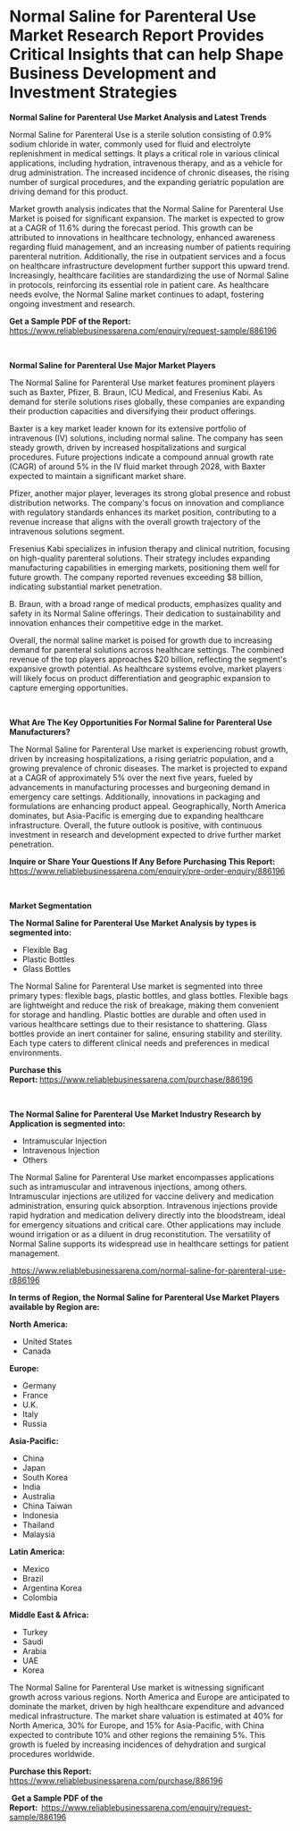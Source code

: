 <p><h1>Normal Saline for Parenteral Use Market Research Report Provides Critical Insights that can help Shape Business Development and Investment Strategies</h1></p><p><strong>Normal Saline for Parenteral Use Market Analysis and Latest Trends</strong></p>
<p><p>Normal Saline for Parenteral Use is a sterile solution consisting of 0.9% sodium chloride in water, commonly used for fluid and electrolyte replenishment in medical settings. It plays a critical role in various clinical applications, including hydration, intravenous therapy, and as a vehicle for drug administration. The increased incidence of chronic diseases, the rising number of surgical procedures, and the expanding geriatric population are driving demand for this product.</p><p>Market growth analysis indicates that the Normal Saline for Parenteral Use Market is poised for significant expansion. The market is expected to grow at a CAGR of 11.6% during the forecast period. This growth can be attributed to innovations in healthcare technology, enhanced awareness regarding fluid management, and an increasing number of patients requiring parenteral nutrition. Additionally, the rise in outpatient services and a focus on healthcare infrastructure development further support this upward trend. Increasingly, healthcare facilities are standardizing the use of Normal Saline in protocols, reinforcing its essential role in patient care. As healthcare needs evolve, the Normal Saline market continues to adapt, fostering ongoing investment and research.</p></p>
<p><strong>Get a Sample PDF of the Report:&nbsp;</strong> <a href="https://www.reliablebusinessarena.com/enquiry/request-sample/886196?utm_campaign=2728&utm_medium=2&utm_source=Github&utm_content=ia&utm_term=19042025&utm_id=normal-saline-for-parenteral-use">https://www.reliablebusinessarena.com/enquiry/request-sample/886196</a></p>
<p>&nbsp;</p>
<p><strong>Normal Saline for Parenteral Use Major Market Players</strong></p>
<p><p>The Normal Saline for Parenteral Use market features prominent players such as Baxter, Pfizer, B. Braun, ICU Medical, and Fresenius Kabi. As demand for sterile solutions rises globally, these companies are expanding their production capacities and diversifying their product offerings.</p><p>Baxter is a key market leader known for its extensive portfolio of intravenous (IV) solutions, including normal saline. The company has seen steady growth, driven by increased hospitalizations and surgical procedures. Future projections indicate a compound annual growth rate (CAGR) of around 5% in the IV fluid market through 2028, with Baxter expected to maintain a significant market share.</p><p>Pfizer, another major player, leverages its strong global presence and robust distribution networks. The company's focus on innovation and compliance with regulatory standards enhances its market position, contributing to a revenue increase that aligns with the overall growth trajectory of the intravenous solutions segment.</p><p>Fresenius Kabi specializes in infusion therapy and clinical nutrition, focusing on high-quality parenteral solutions. Their strategy includes expanding manufacturing capabilities in emerging markets, positioning them well for future growth. The company reported revenues exceeding $8 billion, indicating substantial market penetration.</p><p>B. Braun, with a broad range of medical products, emphasizes quality and safety in its Normal Saline offerings. Their dedication to sustainability and innovation enhances their competitive edge in the market.</p><p>Overall, the normal saline market is poised for growth due to increasing demand for parenteral solutions across healthcare settings. The combined revenue of the top players approaches $20 billion, reflecting the segment's expansive growth potential. As healthcare systems evolve, market players will likely focus on product differentiation and geographic expansion to capture emerging opportunities.</p></p>
<p>&nbsp;</p>
<p><strong>What Are The Key Opportunities For Normal Saline for Parenteral Use Manufacturers?</strong></p>
<p><p>The Normal Saline for Parenteral Use market is experiencing robust growth, driven by increasing hospitalizations, a rising geriatric population, and a growing prevalence of chronic diseases. The market is projected to expand at a CAGR of approximately 5% over the next five years, fueled by advancements in manufacturing processes and burgeoning demand in emergency care settings. Additionally, innovations in packaging and formulations are enhancing product appeal. Geographically, North America dominates, but Asia-Pacific is emerging due to expanding healthcare infrastructure. Overall, the future outlook is positive, with continuous investment in research and development expected to drive further market penetration.</p></p>
<p><strong>Inquire or Share Your Questions If Any Before Purchasing This Report:</strong> <a href="https://www.reliablebusinessarena.com/enquiry/pre-order-enquiry/886196?utm_campaign=2728&utm_medium=2&utm_source=Github&utm_content=ia&utm_term=19042025&utm_id=normal-saline-for-parenteral-use">https://www.reliablebusinessarena.com/enquiry/pre-order-enquiry/886196</a></p>
<p>&nbsp;</p>
<p><strong>Market Segmentation</strong></p>
<p><strong>The Normal Saline for Parenteral Use Market Analysis by types is segmented into:</strong></p>
<p><ul><li>Flexible Bag</li><li>Plastic Bottles</li><li>Glass Bottles</li></ul></p>
<p><p>The Normal Saline for Parenteral Use market is segmented into three primary types: flexible bags, plastic bottles, and glass bottles. Flexible bags are lightweight and reduce the risk of breakage, making them convenient for storage and handling. Plastic bottles are durable and often used in various healthcare settings due to their resistance to shattering. Glass bottles provide an inert container for saline, ensuring stability and sterility. Each type caters to different clinical needs and preferences in medical environments.</p></p>
<p><strong>Purchase this Report:&nbsp;</strong><a href="https://www.reliablebusinessarena.com/purchase/886196?utm_campaign=2728&utm_medium=2&utm_source=Github&utm_content=ia&utm_term=19042025&utm_id=normal-saline-for-parenteral-use">https://www.reliablebusinessarena.com/purchase/886196</a></p>
<p>&nbsp;</p>
<p><strong>The Normal Saline for Parenteral Use Market Industry Research by Application is segmented into:</strong></p>
<p><ul><li>Intramuscular Injection</li><li>Intravenous Injection</li><li>Others</li></ul></p>
<p><p>The Normal Saline for Parenteral Use market encompasses applications such as intramuscular and intravenous injections, among others. Intramuscular injections are utilized for vaccine delivery and medication administration, ensuring quick absorption. Intravenous injections provide rapid hydration and medication delivery directly into the bloodstream, ideal for emergency situations and critical care. Other applications may include wound irrigation or as a diluent in drug reconstitution. The versatility of Normal Saline supports its widespread use in healthcare settings for patient management.</p></p>
<p><a href="https://www.reliablebusinessarena.com/normal-saline-for-parenteral-use-r886196?utm_campaign=2728&utm_medium=2&utm_source=Github&utm_content=ia&utm_term=19042025&utm_id=normal-saline-for-parenteral-use">&nbsp;https://www.reliablebusinessarena.com/normal-saline-for-parenteral-use-r886196</a></p>
<p><strong>In terms of Region, the Normal Saline for Parenteral Use Market Players available by Region are:</strong></p>
<p>
    <p> <strong> North America: </strong>
        <ul>
            <li>United States</li>
            <li>Canada</li>
        </ul>
        </p> 
    <p> <strong> Europe: </strong>
        <ul>
            <li>Germany</li>
            <li>France</li>
            <li>U.K.</li>
            <li>Italy</li>
            <li>Russia</li>
        </ul>
        </p> 
    <p> <strong> Asia-Pacific: </strong>
        <ul>
            <li>China</li>
            <li>Japan</li>
            <li>South Korea</li>
            <li>India</li>
            <li>Australia</li>
            <li>China Taiwan</li>
            <li>Indonesia</li>
            <li>Thailand</li>
            <li>Malaysia</li>
        </ul>
        </p> 
    <p> <strong> Latin America: </strong>
        <ul>
            <li>Mexico</li>
            <li>Brazil</li>
            <li>Argentina Korea</li>
            <li>Colombia</li>
        </ul>
        </p> 
    <p> <strong> Middle East & Africa: </strong>
        <ul>
            <li>Turkey</li>
            <li>Saudi</li>
            <li>Arabia</li>
            <li>UAE</li>
            <li>Korea</li>
        </ul>
    </p>
    </p>
<p><p>The Normal Saline for Parenteral Use market is witnessing significant growth across various regions. North America and Europe are anticipated to dominate the market, driven by high healthcare expenditure and advanced medical infrastructure. The market share valuation is estimated at 40% for North America, 30% for Europe, and 15% for Asia-Pacific, with China expected to contribute 10% and other regions the remaining 5%. This growth is fueled by increasing incidences of dehydration and surgical procedures worldwide.</p></p>
<p><strong>Purchase this Report: </strong><a href="https://www.reliablebusinessarena.com/purchase/886196?utm_campaign=2728&utm_medium=2&utm_source=Github&utm_content=ia&utm_term=19042025&utm_id=normal-saline-for-parenteral-use">https://www.reliablebusinessarena.com/purchase/886196</a></p>
<p>&nbsp;<strong>Get a Sample PDF of the Report:&nbsp;&nbsp;</strong><a href="https://www.reliablebusinessarena.com/enquiry/request-sample/886196?utm_campaign=2728&utm_medium=2&utm_source=Github&utm_content=ia&utm_term=19042025&utm_id=normal-saline-for-parenteral-use">https://www.reliablebusinessarena.com/enquiry/request-sample/886196</a></p>
<p><strong></strong></p>
<p><p></p><p></p><p></p></p>